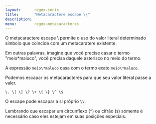 ```yaml
---
layout:      regex-serie
title:       "Metacaractere escape \\"
description: 
menu:        regex-metacaracteres
---
```


O metacaractere escape \ permite o uso do valor literal determinado símbolo que coincide com um metacaratere existente.

Em outras palavras, imagine que você precise casar o termo "meio*maluco", você precisa daquele asterisco no meio do 
termo.

A expressão `meio\*maluco` casa com o termo exato `meio\*maluco`.


Podemos escapar os metacaracteres para que seu valor literal passe a valer.

    \. \[ \] \? \+ \{ \} \^ \$

O escape pode escapar a si próprio `\\`.

Lembrando que escapar um circunflexo (`^`) ou cifrão (`$`) somente é necessário caso eles estejam em suas posições
especiais.